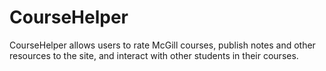 # CourseHelper
CourseHelper allows users to rate McGill courses, publish notes and other resources to the site, and interact with other students in their courses.
